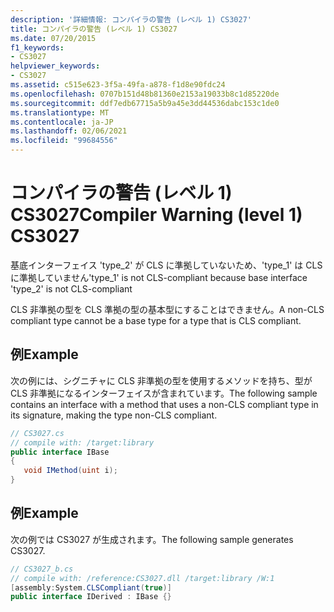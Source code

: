 ```yaml
---
description: '詳細情報: コンパイラの警告 (レベル 1) CS3027'
title: コンパイラの警告 (レベル 1) CS3027
ms.date: 07/20/2015
f1_keywords:
- CS3027
helpviewer_keywords:
- CS3027
ms.assetid: c515e623-3f5a-49fa-a878-f1d8e90fdc24
ms.openlocfilehash: 0707b151d48b81360e2153a19033b8c1d85220de
ms.sourcegitcommit: ddf7edb67715a5b9a45e3dd44536dabc153c1de0
ms.translationtype: MT
ms.contentlocale: ja-JP
ms.lasthandoff: 02/06/2021
ms.locfileid: "99684556"
---
```

# <a name="compiler-warning-level-1-cs3027"></a><span data-ttu-id="635d5-103">コンパイラの警告 (レベル 1) CS3027</span><span class="sxs-lookup"><span data-stu-id="635d5-103">Compiler Warning (level 1) CS3027</span></span>

<span data-ttu-id="635d5-104">基底インターフェイス 'type_2' が CLS に準拠していないため、'type_1' は CLS に準拠していません</span><span class="sxs-lookup"><span data-stu-id="635d5-104">'type_1' is not CLS-compliant because base interface 'type_2' is not CLS-compliant</span></span>  
  
 <span data-ttu-id="635d5-105">CLS 非準拠の型を CLS 準拠の型の基本型にすることはできません。</span><span class="sxs-lookup"><span data-stu-id="635d5-105">A non-CLS compliant type cannot be a base type for a type that is CLS compliant.</span></span>  
  
## <a name="example"></a><span data-ttu-id="635d5-106">例</span><span class="sxs-lookup"><span data-stu-id="635d5-106">Example</span></span>  

 <span data-ttu-id="635d5-107">次の例には、シグニチャに CLS 非準拠の型を使用するメソッドを持ち、型が CLS 非準拠になるインターフェイスが含まれています。</span><span class="sxs-lookup"><span data-stu-id="635d5-107">The following sample contains an interface with a method that uses a non-CLS compliant type in its signature, making the type non-CLS compliant.</span></span>  
  
```csharp  
// CS3027.cs  
// compile with: /target:library  
public interface IBase  
{  
   void IMethod(uint i);  
}  
```  
  
## <a name="example"></a><span data-ttu-id="635d5-108">例</span><span class="sxs-lookup"><span data-stu-id="635d5-108">Example</span></span>  

 <span data-ttu-id="635d5-109">次の例では CS3027 が生成されます。</span><span class="sxs-lookup"><span data-stu-id="635d5-109">The following sample generates CS3027.</span></span>  
  
```csharp  
// CS3027_b.cs  
// compile with: /reference:CS3027.dll /target:library /W:1  
[assembly:System.CLSCompliant(true)]  
public interface IDerived : IBase {}  
```
